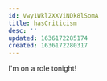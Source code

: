```yaml
---
id: Vwy1Wkl2XXViNDk8lSomA
title: hasCriticism
desc: ''
updated: 1636172285174
created: 1636172280317
---
```



I'm on a role tonight!
